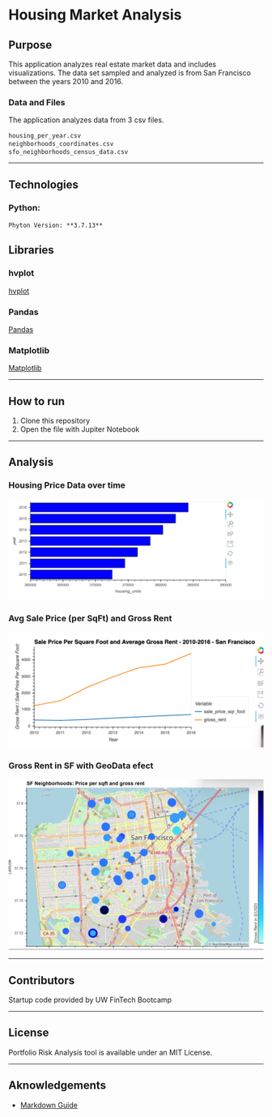 # Housing Market Analysis

## Purpose
This application analyzes real estate market data and includes visualizations. The data set sampled and analyzed is from San Francisco between the years 2010 and 2016. 

### Data and Files
The application analyzes data from 3 csv files.

    housing_per_year.csv
    neighborhoods_coordinates.csv
    sfo_neighborhoods_census_data.csv

---
## Technologies
### Python:

    Phyton Version: **3.7.13**

## Libraries

### hvplot
[hvplot](https://pypi.org/project/hvplot/)

### Pandas
[Pandas](https://pandas.pydata.org/pandas-docs/stable/reference/api/pandas.DataFrame.html) 

### Matplotlib
[Matplotlib](https://matplotlib.org/stable/api/_as_gen/matplotlib.pyplot.plot.html)

---
## How to run

1. Clone this repository 
2. Open the file with Jupiter Notebook


---
## Analysis
### Housing Price Data over time

![prices](./Images/prices.png)



### Avg Sale Price (per SqFt) and Gross Rent 

![grossrent_sqft_price](./Images/grossrent_sqft_price.png)



### Gross Rent in SF with GeoData efect

![geomap](./Images/geomap.png)


---
## Contributors
Startup code provided by UW FinTech Bootcamp

---
## License
Portfolio Risk Analysis tool is available under an MIT License.

---
## Aknowledgements
* [Markdown Guide](https://www.markdownguide.org/basic-syntax/#reference-style-links)

<!-- https://www.markdownguide.org/basic-syntax/#reference-style-links -->

